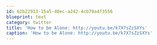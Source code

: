 ```yaml
---
id: 62b22913-15a5-40ec-a242-4cb79a4f3556
blueprint: text
category: twitter
title: 'How to be Alone: http://youtu.be/k7X7sZzSXYs'
caption: 'How to be Alone: http://youtu.be/k7X7sZzSXYs'
---
```

